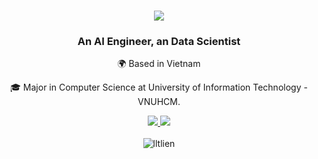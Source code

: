 <h1 align="center">
    <img src="https://readme-typing-svg.herokuapp.com/?font=Righteous&size=35&center=true&vCenter=true&width=500&height=70&duration=4000&lines=Hi+There!+👋;+I'm+Lien+Le!;" />
</h1>
<h3 align="center">An AI Engineer, an Data Scientist</h3>

<div align="center">

 🌍 Based in Vietnam
 
🎓 Major in Computer Science at University of Information Technology - VNUHCM.

 </div>

<div align="center"> 
  <a href="mailto:lltlien15@gmail.com">
    <img src="https://img.shields.io/badge/Gmail-333333?style=for-the-badge&logo=gmail&logoColor=red" />
  </a>
  <a href="https://www.linkedin.com/in/lltlien/" target="_blank">
    <img src="https://img.shields.io/badge/LinkedIn-0077B5?style=for-the-badge&logo=linkedin&logoColor=white" target="_blank" />
  </a>
</div>
<br/>
<div align="center"><img align="center" src="https://github-readme-stats.vercel.app/api/top-langs?username=lltlien&show_icons=true&locale=en&layout=compact" alt="lltlien" /></div>

